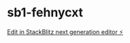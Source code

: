 # sb1-fehnycxt

[Edit in StackBlitz next generation editor ⚡️](https://stackblitz.com/~/github.com/not-lavanya/sb1-fehnycxt)